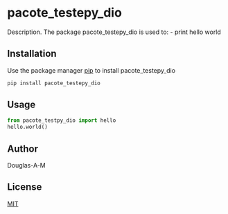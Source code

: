 # pacote_testepy_dio

Description. 
The package pacote_testepy_dio is used to:
	- print hello world

## Installation

Use the package manager [pip](https://pip.pypa.io/en/stable/) to install pacote_testepy_dio

```bash
pip install pacote_testepy_dio
```

## Usage

```python
from pacote_testpy_dio import hello
hello.world()
```

## Author
Douglas-A-M

## License
[MIT](https://choosealicense.com/licenses/mit/)